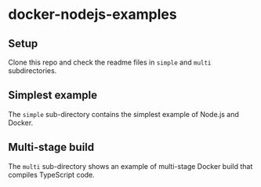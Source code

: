 # docker-nodejs-examples

## Setup

Clone this repo and check the readme files in `simple` and `multi` subdirectories.

## Simplest example

The `simple` sub-directory contains the simplest example of Node.js and Docker.

## Multi-stage build 

The `multi` sub-directory shows an example of multi-stage Docker build that compiles TypeScript code.
